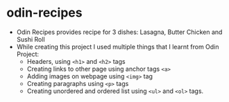 # odin-recipes

* Odin Recipes provides recipe for 3 dishes: Lasagna, Butter Chicken and Sushi Roll
* While creating this project I used multiple things that I learnt from Odin Project:
    * Headers, using `<h1>` and `<h2>` tags
    * Creating links to other page using anchor tags `<a>`
    * Adding images on webpage using `<img>` tag
    * Creating paragraphs using `<p>` tags
    * Creating unordered and ordered list using `<ul>` and `<ol>` tags.